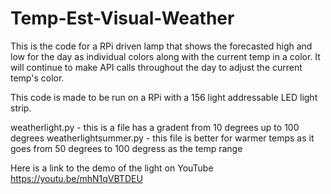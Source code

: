 # Temp-Est-Visual-Weather
This is the code for a RPi driven lamp that shows the forecasted high and low for the day as individual colors along with the current temp in a color. It will continue to make API calls throughout the day to adjust the current temp's color. 

This code is made to be run on a RPi with a 156 light addressable LED light strip.

weatherlight.py - this is a file has a gradent from 10 degrees up to 100 degrees
weatherlightsummer.py - this file is better for warmer temps as it goes from 50 degrees to 100 degress as the temp range

Here is a link to the demo of the light on YouTube https://youtu.be/mhN1qVBTDEU 
